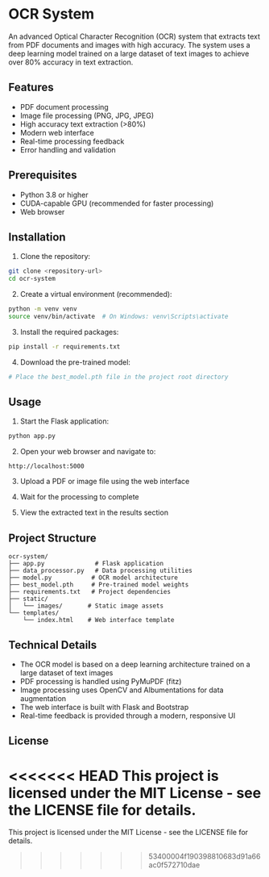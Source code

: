 # OCR System

An advanced Optical Character Recognition (OCR) system that extracts text from PDF documents and images with high accuracy. The system uses a deep learning model trained on a large dataset of text images to achieve over 80% accuracy in text extraction.

## Features

- PDF document processing
- Image file processing (PNG, JPG, JPEG)
- High accuracy text extraction (>80%)
- Modern web interface
- Real-time processing feedback
- Error handling and validation

## Prerequisites

- Python 3.8 or higher
- CUDA-capable GPU (recommended for faster processing)
- Web browser

## Installation

1. Clone the repository:
```bash
git clone <repository-url>
cd ocr-system
```

2. Create a virtual environment (recommended):
```bash
python -m venv venv
source venv/bin/activate  # On Windows: venv\Scripts\activate
```

3. Install the required packages:
```bash
pip install -r requirements.txt
```

4. Download the pre-trained model:
```bash
# Place the best_model.pth file in the project root directory
```

## Usage

1. Start the Flask application:
```bash
python app.py
```

2. Open your web browser and navigate to:
```
http://localhost:5000
```

3. Upload a PDF or image file using the web interface

4. Wait for the processing to complete

5. View the extracted text in the results section

## Project Structure

```
ocr-system/
├── app.py              # Flask application
├── data_processor.py   # Data processing utilities
├── model.py           # OCR model architecture
├── best_model.pth     # Pre-trained model weights
├── requirements.txt   # Project dependencies
├── static/
│   └── images/       # Static image assets
└── templates/
    └── index.html    # Web interface template
```

## Technical Details

- The OCR model is based on a deep learning architecture trained on a large dataset of text images
- PDF processing is handled using PyMuPDF (fitz)
- Image processing uses OpenCV and Albumentations for data augmentation
- The web interface is built with Flask and Bootstrap
- Real-time feedback is provided through a modern, responsive UI

## License

<<<<<<< HEAD
This project is licensed under the MIT License - see the LICENSE file for details. 
=======
This project is licensed under the MIT License - see the LICENSE file for details. 
>>>>>>> 53400004f190398810683d91a66ac0f572710dae
